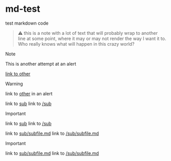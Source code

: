 # md-test
test markdown code

> :warning: this is a note with a lot of text that will probably wrap to another line at some point, where it may or may not render the way I want it to.  Who really knows what will happen in this crazy world?

> [!NOTE]
> This is another attempt at an alert

[link to other](other.md)

> [!WARNING]
> link to [other](other.md) in an alert

link to [sub](sub)
link to [/sub](/sub)

> [!IMPORTANT]
> link to [sub](sub)
> link to [/sub](/sub)

link to [sub/subfile.md](sub/subfile.md)
link to [/sub/subfile.md](/sub/subfile.md)

> [!IMPORTANT]
> link to [sub/subfile.md](sub/subfile.md)
> link to [/sub/subfile.md](/sub/subfile.md)
